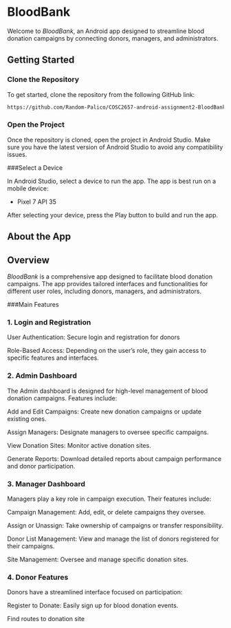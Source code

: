 # BloodBank

Welcome to *BloodBank*, an Android app designed to streamline blood donation campaigns by connecting donors, managers, and administrators. 

## Getting Started

### Clone the Repository

To get started, clone the repository from the following GitHub link:

```markdown
https://github.com/Random-Palico/COSC2657-android-assignment2-BloodBank.git
```

### Open the Project
Once the repository is cloned, open the project in Android Studio. Make sure you have the latest version of Android Studio to avoid any compatibility issues.

###Select a Device

In Android Studio, select a device to run the app. The app is best run on a mobile device:

 - Pixel 7 API 35

After selecting your device, press the Play button to build and run the app.

## About the App

## Overview

*BloodBank* is a comprehensive app designed to facilitate blood donation campaigns. The app provides tailored interfaces and functionalities for different user roles, including donors, managers, and administrators. 

###Main Features

### 1. Login and Registration

User Authentication: Secure login and registration for donors

Role-Based Access: Depending on the user’s role, they gain access to specific features and interfaces.

### 2. Admin Dashboard

The Admin dashboard is designed for high-level management of blood donation campaigns. Features include:

Add and Edit Campaigns: Create new donation campaigns or update existing ones.

Assign Managers: Designate managers to oversee specific campaigns.

View Donation Sites: Monitor active donation sites.

Generate Reports: Download detailed reports about campaign performance and donor participation.

### 3. Manager Dashboard

Managers play a key role in campaign execution. Their features include:

Campaign Management: Add, edit, or delete campaigns they oversee.

Assign or Unassign: Take ownership of campaigns or transfer responsibility.

Donor List Management: View and manage the list of donors registered for their campaigns.

Site Management: Oversee and manage specific donation sites.

### 4. Donor Features

Donors have a streamlined interface focused on participation:

Register to Donate: Easily sign up for blood donation events.

Find routes to donation site

